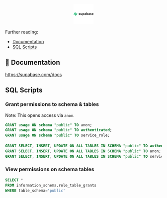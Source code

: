 <div align="center">
  <a href="https://supabase.com/"><img src="https://github.com/devicons/devicon/blob/master/icons/supabase/supabase-original-wordmark.svg" title="Supabase" alt="Supabase" width="64" height="64"></a>
</div>

Further reading:

- [Documentation](#book-documentation)
- [SQL Scripts](#sql-scripts)

## :book: Documentation

https://supabase.com/docs

## SQL Scripts

### Grant permissions to schema & tables

Note: This opens access via `anon`.

```sql
GRANT usage ON schema "public" TO anon;
GRANT usage ON schema "public" TO authenticated;
GRANT usage ON schema "public" TO service_role;

GRANT SELECT, INSERT, UPDATE ON ALL TABLES IN SCHEMA "public" TO authenticated;
GRANT SELECT, INSERT, UPDATE ON ALL TABLES IN SCHEMA "public" TO anon;
GRANT SELECT, INSERT, UPDATE ON ALL TABLES IN SCHEMA "public" TO service_role;
```

### View permissions on schema tables

```sql
SELECT *
FROM information_schema.role_table_grants
WHERE table_schema='public'
```
